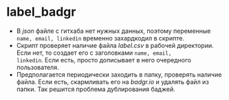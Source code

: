 # label_badgr
- В *json* файле с гитхаба нет нужных данных, поэтому переменные <code>name, email, linkedin</code> временно захардкодил в скрипте.
- Скрипт проверяет наличие файла *label.csv* в рабочей директории. Если нет, то создает его с заголовками <code>name, email, linkedin</code>. Если есть, просто дописывает в него очередного пользователя.
- Предполагается периодически заходить в папку, проверять наличие файла. Если есть, скармливать его на *badgr.io* и удалять файл из папки. Так решится проблема дублирования баджей.
